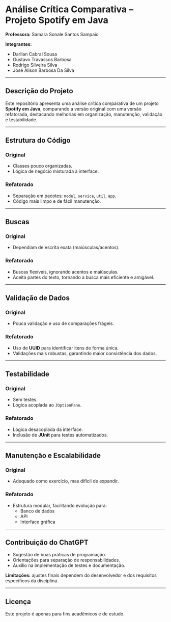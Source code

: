 # Análise Crítica Comparativa – Projeto Spotify em Java

**Professora:** Samara Sonale Santos Sampaio  

**Integrantes:**  
- Darllan Cabral Sousa  
- Gustavo Travassos Barbosa  
- Rodrigo Silveira Silva  
- José Alison Barbosa Da Silva  

---

## Descrição do Projeto
Este repositório apresenta uma análise crítica comparativa de um projeto **Spotify em Java**, comparando a versão original com uma versão refatorada, destacando melhorias em organização, manutenção, validação e testabilidade.

---

## Estrutura do Código

### Original
- Classes pouco organizadas.  
- Lógica de negócio misturada à interface.  

### Refatorado
- Separação em pacotes: `model`, `service`, `util`, `app`.  
- Código mais limpo e de fácil manutenção.  

---

## Buscas

### Original
- Dependiam de escrita exata (maiúsculas/acentos).  

### Refatorado
- Buscas flexíveis, ignorando acentos e maiúsculas.  
- Aceita partes do texto, tornando a busca mais eficiente e amigável.  

---

## Validação de Dados

### Original
- Pouca validação e uso de comparações frágeis.  

### Refatorado
- Uso de **UUID** para identificar itens de forma única.  
- Validações mais robustas, garantindo maior consistência dos dados.  

---

## Testabilidade

### Original
- Sem testes.  
- Lógica acoplada ao `JOptionPane`.  

### Refatorado
- Lógica desacoplada da interface.  
- Inclusão de **JUnit** para testes automatizados.  

---

## Manutenção e Escalabilidade

### Original
- Adequado como exercício, mas difícil de expandir.  

### Refatorado
- Estrutura modular, facilitando evolução para:  
  - Banco de dados  
  - API  
  - Interface gráfica  

---

## Contribuição do ChatGPT

- Sugestão de boas práticas de programação.  
- Orientações para separação de responsabilidades.  
- Auxílio na implementação de testes e documentação.  

**Limitações:** ajustes finais dependem do desenvolvedor e dos requisitos específicos da disciplina.

---

## Licença
Este projeto é apenas para fins acadêmicos e de estudo.
